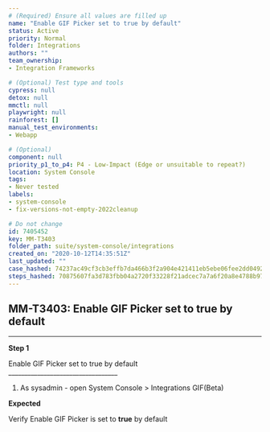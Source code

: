 ```yaml
---
# (Required) Ensure all values are filled up
name: "Enable GIF Picker set to true by default"
status: Active
priority: Normal
folder: Integrations
authors: ""
team_ownership: 
- Integration Frameworks

# (Optional) Test type and tools
cypress: null
detox: null
mmctl: null
playwright: null
rainforest: []
manual_test_environments: 
- Webapp

# (Optional)
component: null
priority_p1_to_p4: P4 - Low-Impact (Edge or unsuitable to repeat?)
location: System Console
tags: 
- Never tested
labels: 
- system-console
- fix-versions-not-empty-2022cleanup

# Do not change
id: 7405452
key: MM-T3403
folder_path: suite/system-console/integrations
created_on: "2020-10-12T14:35:51Z"
last_updated: ""
case_hashed: 74237ac49cf3cb3effb7da466b3f2a904e421411eb5ebe06fee2dd0492e90d8a06a4cede9825f06af5c19a91cfd43278
steps_hashed: 70875607fa3d783fbb04a2720f33228f21adcec7a7a6f20a8e4788b97af05c54d9240628d119d0b8c88fcc5a5a0218ae
---
```


## MM-T3403: Enable GIF Picker set to true by default

---

**Step 1**

Enable GIF Picker set to true by default\
\_\_\_\_\_\_\_\_\_\_\_\_\_\_\_\_\_\_\_\_\_\_\_\_\_\_\_\_\_\_\_\_\_\_

1. As sysadmin - open System Console > Integrations GIF(Beta)

**Expected**

Verify Enable GIF Picker is set to **true** by default
